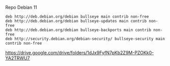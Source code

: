 Repo Debian 11

```
deb http://deb.debian.org/debian bullseye main contrib non-free
deb http://deb.debian.org/debian bullseye-updates main contrib non-free
deb http://deb.debian.org/debian bullseye-backports main contrib non-free
deb http://security.debian.org/debian-security/ bullseye-security main contrib non-free
```



https://drive.google.com/drive/folders/1dJx9FyfN7pKb2Z9M-PZOKk0-YA2TRWU7
